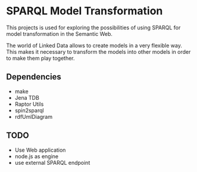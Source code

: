 SPARQL Model Transformation
===========================


This projects is used for exploring the possibilities of using SPARQL for model transformation in the Semantic Web.

The world of Linked Data allows to create models in a very flexible way. This makes it necessary to transform the models into other models in order to make them play together.


## Dependencies
 * make
 * Jena TDB
 * Raptor Utils
 * spin2sparql
 * rdfUmlDiagram


 ## TODO
 * Use Web application
 * node.js as engine
 * use external SPARQL endpoint
